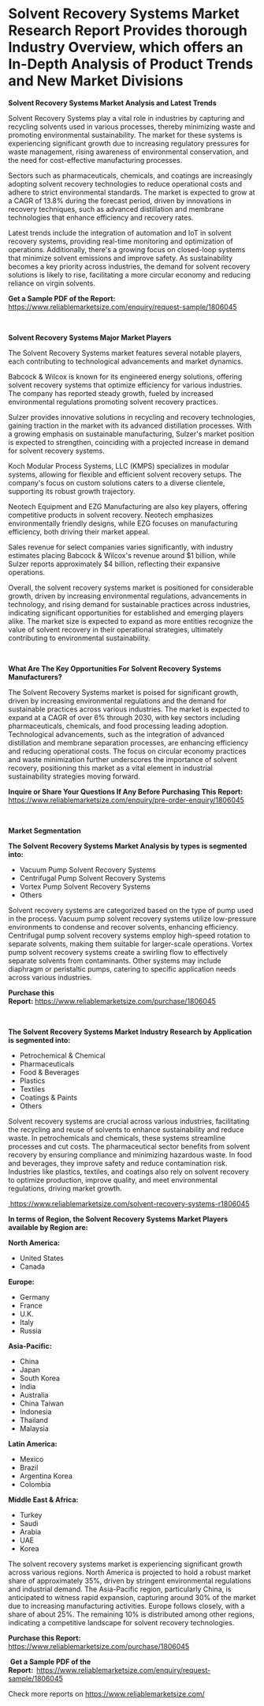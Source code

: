 <p><h1>Solvent Recovery Systems Market Research Report Provides thorough Industry Overview, which offers an In-Depth Analysis of Product Trends and New Market Divisions</h1></p><p><strong>Solvent Recovery Systems Market Analysis and Latest Trends</strong></p>
<p><p>Solvent Recovery Systems play a vital role in industries by capturing and recycling solvents used in various processes, thereby minimizing waste and promoting environmental sustainability. The market for these systems is experiencing significant growth due to increasing regulatory pressures for waste management, rising awareness of environmental conservation, and the need for cost-effective manufacturing processes. </p><p>Sectors such as pharmaceuticals, chemicals, and coatings are increasingly adopting solvent recovery technologies to reduce operational costs and adhere to strict environmental standards. The market is expected to grow at a CAGR of 13.8% during the forecast period, driven by innovations in recovery techniques, such as advanced distillation and membrane technologies that enhance efficiency and recovery rates. </p><p>Latest trends include the integration of automation and IoT in solvent recovery systems, providing real-time monitoring and optimization of operations. Additionally, there's a growing focus on closed-loop systems that minimize solvent emissions and improve safety. As sustainability becomes a key priority across industries, the demand for solvent recovery solutions is likely to rise, facilitating a more circular economy and reducing reliance on virgin solvents.</p></p>
<p><strong>Get a Sample PDF of the Report:&nbsp;</strong> <a href="https://www.reliablemarketsize.com/enquiry/request-sample/1806045?utm_campaign=2242&utm_medium=2&utm_source=Github&utm_content=ia&utm_term=22022025&utm_id=solvent-recovery-systems">https://www.reliablemarketsize.com/enquiry/request-sample/1806045</a></p>
<p>&nbsp;</p>
<p><strong>Solvent Recovery Systems Major Market Players</strong></p>
<p><p>The Solvent Recovery Systems market features several notable players, each contributing to technological advancements and market dynamics. </p><p>Babcock & Wilcox is known for its engineered energy solutions, offering solvent recovery systems that optimize efficiency for various industries. The company has reported steady growth, fueled by increased environmental regulations promoting solvent recovery practices. </p><p>Sulzer provides innovative solutions in recycling and recovery technologies, gaining traction in the market with its advanced distillation processes. With a growing emphasis on sustainable manufacturing, Sulzer's market position is expected to strengthen, coinciding with a projected increase in demand for solvent recovery systems.</p><p>Koch Modular Process Systems, LLC (KMPS) specializes in modular systems, allowing for flexible and efficient solvent recovery setups. The company's focus on custom solutions caters to a diverse clientele, supporting its robust growth trajectory. </p><p>Neotech Equipment and EZG Manufacturing are also key players, offering competitive products in solvent recovery. Neotech emphasizes environmentally friendly designs, while EZG focuses on manufacturing efficiency, both driving their market appeal. </p><p>Sales revenue for select companies varies significantly, with industry estimates placing Babcock & Wilcox's revenue around $1 billion, while Sulzer reports approximately $4 billion, reflecting their expansive operations.</p><p>Overall, the solvent recovery systems market is positioned for considerable growth, driven by increasing environmental regulations, advancements in technology, and rising demand for sustainable practices across industries, indicating significant opportunities for established and emerging players alike. The market size is expected to expand as more entities recognize the value of solvent recovery in their operational strategies, ultimately contributing to environmental sustainability.</p></p>
<p>&nbsp;</p>
<p><strong>What Are The Key Opportunities For Solvent Recovery Systems Manufacturers?</strong></p>
<p><p>The Solvent Recovery Systems market is poised for significant growth, driven by increasing environmental regulations and the demand for sustainable practices across various industries. The market is expected to expand at a CAGR of over 6% through 2030, with key sectors including pharmaceuticals, chemicals, and food processing leading adoption. Technological advancements, such as the integration of advanced distillation and membrane separation processes, are enhancing efficiency and reducing operational costs. The focus on circular economy practices and waste minimization further underscores the importance of solvent recovery, positioning this market as a vital element in industrial sustainability strategies moving forward.</p></p>
<p><strong>Inquire or Share Your Questions If Any Before Purchasing This Report:</strong> <a href="https://www.reliablemarketsize.com/enquiry/pre-order-enquiry/1806045?utm_campaign=2242&utm_medium=2&utm_source=Github&utm_content=ia&utm_term=22022025&utm_id=solvent-recovery-systems">https://www.reliablemarketsize.com/enquiry/pre-order-enquiry/1806045</a></p>
<p>&nbsp;</p>
<p><strong>Market Segmentation</strong></p>
<p><strong>The Solvent Recovery Systems Market Analysis by types is segmented into:</strong></p>
<p><ul><li>Vacuum Pump Solvent Recovery Systems</li><li>Centrifugal Pump Solvent Recovery Systems</li><li>Vortex Pump Solvent Recovery Systems</li><li>Others</li></ul></p>
<p><p>Solvent recovery systems are categorized based on the type of pump used in the process. Vacuum pump solvent recovery systems utilize low-pressure environments to condense and recover solvents, enhancing efficiency. Centrifugal pump solvent recovery systems employ high-speed rotation to separate solvents, making them suitable for larger-scale operations. Vortex pump solvent recovery systems create a swirling flow to effectively separate solvents from contaminants. Other systems may include diaphragm or peristaltic pumps, catering to specific application needs across various industries.</p></p>
<p><strong>Purchase this Report:&nbsp;</strong><a href="https://www.reliablemarketsize.com/purchase/1806045?utm_campaign=2242&utm_medium=2&utm_source=Github&utm_content=ia&utm_term=22022025&utm_id=solvent-recovery-systems">https://www.reliablemarketsize.com/purchase/1806045</a></p>
<p>&nbsp;</p>
<p><strong>The Solvent Recovery Systems Market Industry Research by Application is segmented into:</strong></p>
<p><ul><li>Petrochemical & Chemical</li><li>Pharmaceuticals</li><li>Food & Beverages</li><li>Plastics</li><li>Textiles</li><li>Coatings & Paints</li><li>Others</li></ul></p>
<p><p>Solvent recovery systems are crucial across various industries, facilitating the recycling and reuse of solvents to enhance sustainability and reduce waste. In petrochemicals and chemicals, these systems streamline processes and cut costs. The pharmaceutical sector benefits from solvent recovery by ensuring compliance and minimizing hazardous waste. In food and beverages, they improve safety and reduce contamination risk. Industries like plastics, textiles, and coatings also rely on solvent recovery to optimize production, improve quality, and meet environmental regulations, driving market growth.</p></p>
<p><a href="https://www.reliablemarketsize.com/solvent-recovery-systems-r1806045?utm_campaign=2242&utm_medium=2&utm_source=Github&utm_content=ia&utm_term=22022025&utm_id=solvent-recovery-systems">&nbsp;https://www.reliablemarketsize.com/solvent-recovery-systems-r1806045</a></p>
<p><strong>In terms of Region, the Solvent Recovery Systems Market Players available by Region are:</strong></p>
<p>
    <p> <strong> North America: </strong>
        <ul>
            <li>United States</li>
            <li>Canada</li>
        </ul>
        </p> 
    <p> <strong> Europe: </strong>
        <ul>
            <li>Germany</li>
            <li>France</li>
            <li>U.K.</li>
            <li>Italy</li>
            <li>Russia</li>
        </ul>
        </p> 
    <p> <strong> Asia-Pacific: </strong>
        <ul>
            <li>China</li>
            <li>Japan</li>
            <li>South Korea</li>
            <li>India</li>
            <li>Australia</li>
            <li>China Taiwan</li>
            <li>Indonesia</li>
            <li>Thailand</li>
            <li>Malaysia</li>
        </ul>
        </p> 
    <p> <strong> Latin America: </strong>
        <ul>
            <li>Mexico</li>
            <li>Brazil</li>
            <li>Argentina Korea</li>
            <li>Colombia</li>
        </ul>
        </p> 
    <p> <strong> Middle East & Africa: </strong>
        <ul>
            <li>Turkey</li>
            <li>Saudi</li>
            <li>Arabia</li>
            <li>UAE</li>
            <li>Korea</li>
        </ul>
    </p>
    </p>
<p><p>The solvent recovery systems market is experiencing significant growth across various regions. North America is projected to hold a robust market share of approximately 35%, driven by stringent environmental regulations and industrial demand. The Asia-Pacific region, particularly China, is anticipated to witness rapid expansion, capturing around 30% of the market due to increasing manufacturing activities. Europe follows closely, with a share of about 25%. The remaining 10% is distributed among other regions, indicating a competitive landscape for solvent recovery technologies.</p></p>
<p><strong>Purchase this Report: </strong><a href="https://www.reliablemarketsize.com/purchase/1806045?utm_campaign=2242&utm_medium=2&utm_source=Github&utm_content=ia&utm_term=22022025&utm_id=solvent-recovery-systems">https://www.reliablemarketsize.com/purchase/1806045</a></p>
<p>&nbsp;<strong>Get a Sample PDF of the Report:&nbsp;&nbsp;</strong><a href="https://www.reliablemarketsize.com/enquiry/request-sample/1806045?utm_campaign=2242&utm_medium=2&utm_source=Github&utm_content=ia&utm_term=22022025&utm_id=solvent-recovery-systems">https://www.reliablemarketsize.com/enquiry/request-sample/1806045</a></p>
<p><strong></strong></p>
<p>Check more reports on <a href="https://www.reliablemarketsize.com/?utm_campaign=2242&utm_medium=2&utm_source=Github&utm_content=ia&utm_term=22022025&utm_id=solvent-recovery-systems">https://www.reliablemarketsize.com/</a></p>